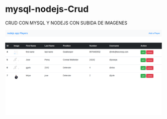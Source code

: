 # mysql-nodejs-Crud


CRUD CON MYSQL Y NODEJS CON SUBIDA DE IMAGENES

![Alt text](mysql-nodejs-Crud.png) 
